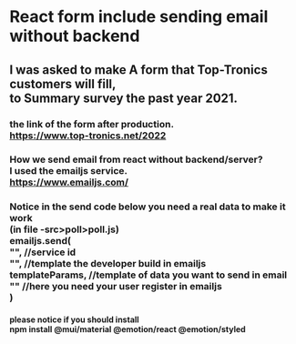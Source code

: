 # React form include sending email without backend

## I was asked to make A form that Top-Tronics customers will fill, <br>to Summary survey the past year 2021.

### the link of the form after production.<br>https://www.top-tronics.net/2022

### How we send email from react without backend/server?<br>I used the emailjs service.<br>https://www.emailjs.com/

### Notice in the send code below you need a real data to make it work<br>(in file -src>poll>poll.js)<br>emailjs.send(<br>"", //service id<br>"", //template the developer build in emailjs<br>templateParams, //template of data you want to send in email<br>"" //here you need your user register in emailjs<br>)

#### please notice if you should install<br>npm install @mui/material @emotion/react @emotion/styled

